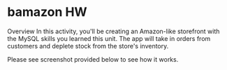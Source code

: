 # bamazon HW
Overview 
In this activity, you'll be creating an Amazon-like storefront with the MySQL skills you learned this unit. The app will take in orders from customers and deplete stock from the store's inventory. 

Please see screenshot provided below to see how it works. 

